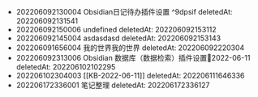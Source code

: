 - 202206092130004 Obsidian日记待办插件设置 ^9dpsif deletedAt: 202206092131541
- 202206092150006 undefined deletedAt: 202206092153112
- 202206092145004 asdasdasd deletedAt: 202206092153143
- 202206091656004 我的世界我的世界 deletedAt: 202206092220304
- 202206092313006 Obsidian 数据库（数据检索）插件设置📆2022-06-11 deletedAt: 202206102102295
- 202206102304003 [[KB-2022-06-11]] deletedAt: 202206111646336
- 202206172336001 笔记整理 deletedAt: 202206172336127